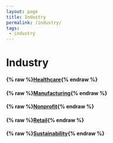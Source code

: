```yaml
---
layout: page
title: Industry
permalink: /industry/
tags:
 - industry
---
```


# Industry

#### {% raw %}[Healthcare](healthcare){% endraw %}
#### {% raw %}[Manufacturing](manufacturing){% endraw %}
#### {% raw %}[Nonprofit](nonprofit){% endraw %}
#### {% raw %}[Retail](retail){% endraw %}
#### {% raw %}[Sustainability](sustainability){% endraw %}

